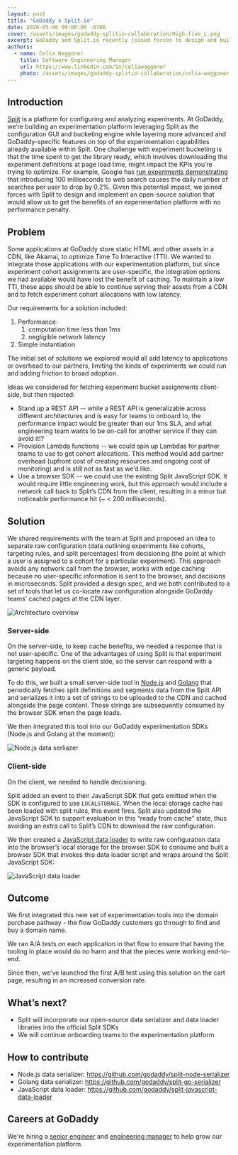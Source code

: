 ```yaml
---
layout: post
title: "GoDaddy x Split.io"
date: 2020-05-06 09:00:00 -0700
cover: /assets/images/godaddy-splitio-collaboration/High-five_L.png
excerpt: GoDaddy and Split.io recently joined forces to design and build a set of experimentation tools that enables A/B testing without a performance penalty.
authors:
  - name: Celia Waggoner
    title: Software Engineering Manager
    url: https://www.linkedin.com/in/celiawaggoner
    photo: /assets/images/godaddy-splitio-collaboration/celia-waggoner.jpg
---
```


## Introduction

[Split](https://www.split.io/) is a platform for configuring and analyzing experiments. At GoDaddy, we’re building an experimentation platform leveraging Split as the configuration GUI and bucketing engine while layering more advanced and GoDaddy-specific features on top of the experimentation capabilities already available within Split. One challenge with experiment bucketing is that the time spent to get the library ready, which involves downloading the experiment definitions at page load time, might impact the KPIs you’re trying to optimize. For example, Google has [run experiments demonstrating](https://services.google.com/fh/files/blogs/google_delayexp.pdf) that introducing 100 milliseconds to web search causes the daily number of searches per user to drop by 0.2%. Given this potential impact, we joined forces with Split to design and implement an open-source solution that would allow us to get the benefits of an experimentation platform with no performance penalty.

## Problem

Some applications at GoDaddy store static HTML and other assets in a CDN, like
Akamai, to optimize Time To Interactive (TTI). We wanted to integrate those
applications with our experimentation platform, but since experiment cohort
assignments are user-specific, the integration options we had available would
have lost the benefit of caching. To maintain a low TTI, these apps should be
able to continue serving their assets from a CDN and to fetch experiment cohort
allocations with low latency.

Our requirements for a solution included:
1. Performance:
    1. computation time less than 1ms
    1. negligible network latency
1. Simple instantiation

The initial set of solutions we explored would all add latency to applications
or overhead to our partners, limiting the kinds of experiments we could run and
adding friction to broad adoption.

Ideas we considered for fetching experiment bucket assignments client-side, but
then rejected:

* Stand up a REST API -- while a REST API is generalizable across different architectures and is easy for teams to onboard to, the performance impact would be greater than our 1ms SLA, and what engineering team wants to be on-call for another service if they can avoid it!?
* Provision Lambda functions -- we could spin up Lambdas for partner teams to use to get cohort allocations. This method would add partner overhead (upfront cost of creating resources and ongoing cost of monitoring) and is still not as fast as we’d like.
* Use a browser SDK -- we could use the existing Split JavaScript SDK. It would require little engineering work, but this approach would include a network call back to Split’s CDN from the client, resulting in a minor but noticeable performance hit (~ < 200 milliseconds).

## Solution

We shared requirements with the team at Split and proposed an idea to separate
raw configuration (data outlining experiments like cohorts, targeting rules, and
split percentages) from decisioning (the point at which a user is assigned to a
cohort for a particular experiment). This approach avoids any network call from the
browser, works with edge caching because no user-specific information is sent to the browser, and decisions in microseconds. Split
provided a design spec, and we both contributed to a set of tools that let us co-locate raw configuration alongside GoDaddy teams’ cached pages at the CDN layer.

![Architecture overview]({{site.baseurl}}/assets/images/godaddy-splitio-collaboration/architecture-overview.png)

### Server-side

On the server-side, to keep cache benefits, we needed a response that is not user-specific.
 One of the advantages of using Split is that
experiment targeting happens on the client side, so the server can respond
with a generic payload.

To do this, we built a small server-side tool in [Node.js](https://github.com/godaddy/split-node-serializer) and [Golang](https://github.com/godaddy/split-go-serializer) that periodically fetches split
definitions and segments data from the Split API and serializes it into a set of
strings to be uploaded to the CDN and cached alongside the page content.
Those strings are subsequently consumed by the browser SDK when the page loads.

We then integrated this tool into our GoDaddy experimentation SDKs (Node.js and
Golang at the moment):

![Node.js data serliazer]({{site.baseurl}}/assets/images/godaddy-splitio-collaboration/data-serializer.png)

### Client-side

On the client, we needed to handle decisioning.

Split added an event to their JavaScript SDK that gets emitted when the SDK is
configured to use `LOCALSTORAGE`. When the local storage cache
has been loaded with split rules, this event fires. Split also updated the JavaScript SDK to
support evaluation in this “ready from cache” state, thus avoiding an extra call
to Split’s CDN to download the raw configuration.

We then created a [JavaScript data loader](https://github.com/godaddy/split-javascript-data-loader) to write raw configuration data into the browser’s local storage for the browser SDK to consume and built a browser SDK that invokes this data loader script and wraps around the Split JavaScript SDK:

![JavaScript data loader]({{site.baseurl}}/assets/images/godaddy-splitio-collaboration/data-loader.png)

## Outcome

We first integrated this new set of experimentation tools into the domain
purchase pathway - the flow GoDaddy customers go through to find and buy a
domain name.

We ran A/A tests on each application in that flow to ensure that having the
tooling in place would do no harm and that the pieces were working end-to-end.

Since then, we’ve launched the first A/B test using this solution on the cart
page, resulting in an increased conversion rate.

## What’s next?

* Split will incorporate our open-source data serializer and data loader libraries into the official Split SDKs
* We will continue onboarding teams to the experimentation platform

## How to contribute

* Node.js data serializer: https://github.com/godaddy/split-node-serializer
* Golang data serializer: https://github.com/godaddy/split-go-serializer
* JavaScript data loader: https://github.com/godaddy/split-javascript-data-loader

## Careers at GoDaddy

We're hiring a [senior engineer](https://careers.godaddy.com/job/cambridge/senior-backend-engineer/18045/12444210) and [engineering manager](https://careers.godaddy.com/job/cambridge/senior-engineering-manager/18045/11812427) to help grow our experimentation platform.
